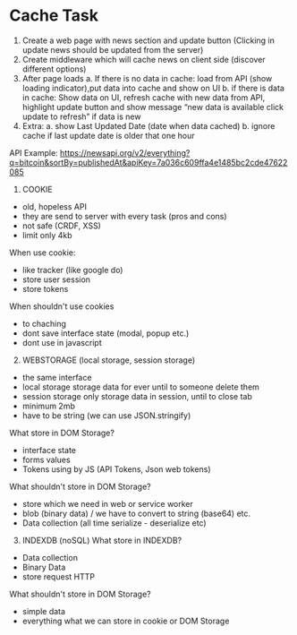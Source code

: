 # Cache Task

1. Create a web page with news section and update button (Clicking in update news should be updated from the server)
2. Create middleware which will cache news on client side (discover different options) 
3. After page loads
   а. If there is no data in cache: load from API (show loading indicator),put data into cache and show on UI
   b. if there is data in cache: Show data on UI, refresh cache with new data from API, highlight update button and show message  “new data is available click update to refresh” if data is new
4. Extra:
   a. show Last Updated Date (date when data cached)
   b. ignore cache if last update date is older that one hour
   
API Example: https://newsapi.org/v2/everything?q=bitcoin&sortBy=publishedAt&apiKey=7a036c609ffa4e1485bc2cde47622085


1. COOKIE
- old, hopeless API
- they are send to server with every task (pros and cons)
- not safe (CRDF, XSS)
- limit only 4kb

When use cookie:
- like tracker (like google do)
- store user session
- store tokens

When shouldn't use cookies
- to chaching
- dont save interface state (modal, popup etc.)
- dont use in javascript


2. WEBSTORAGE (local storage, session storage)
- the same interface
- local storage storage data for ever until to someone delete them
- session storage only storage data in session, until to close tab
- minimum 2mb
- have to be string (we can use JSON.stringify)

What store in DOM Storage?
- interface state
- forms values
- Tokens using by JS (API Tokens, Json web tokens)

What shouldn't store in DOM Storage?
- store which we need in web or service worker
- blob (binary data) / we have to convert to string (base64) etc.
- Data collection (all time serialize - deserialize etc)

3. INDEXDB (noSQL)
What store in INDEXDB?
- Data collection
- Binary Data
- store request HTTP

What shouldn't store in DOM Storage?
- simple data
- everything what we can store in cookie or DOM Storage
